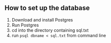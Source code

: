 ## How to set up the database

1. Download and install Postgres
2. Run Postgres
3. cd into the directory containing sql.txt
4. run `psql dbname < sql.txt` from command line